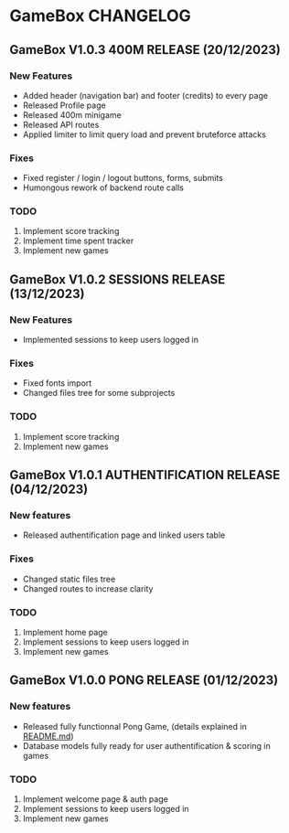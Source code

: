 # GameBox CHANGELOG

## GameBox V1.0.3 400M RELEASE (20/12/2023)

### New Features
- Added header (navigation bar) and footer (credits) to every page
- Released Profile page
- Released 400m minigame
- Released API routes
- Applied limiter to limit query load and prevent bruteforce attacks

### Fixes
- Fixed register / login / logout buttons, forms, submits
- Humongous rework of backend route calls

### TODO
1. Implement score tracking
2. Implement time spent tracker
3. Implement new games

## GameBox V1.0.2 SESSIONS RELEASE (13/12/2023)

### New Features
- Implemented sessions to keep users logged in

### Fixes
- Fixed fonts import
- Changed files tree for some subprojects

### TODO
1. Implement score tracking
2. Implement new games

## GameBox V1.0.1 AUTHENTIFICATION RELEASE (04/12/2023)

### New features
- Released authentification page and linked users table

### Fixes
- Changed static files tree
- Changed routes to increase clarity

### TODO
1. Implement home page
2. Implement sessions to keep users logged in
3. Implement new games

## GameBox V1.0.0 PONG RELEASE (01/12/2023)

### New features
- Released fully functionnal Pong Game, (details explained in [README.md](./README.md "README"))
- Database models fully ready for user authentification & scoring in games

### TODO
1. Implement welcome page & auth page
2. Implement sessions to keep users logged in
3. Implement new games
